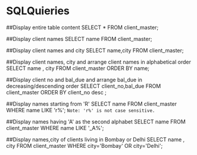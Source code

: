 # SQLQuieries
##Display entire table content
SELECT * FROM client_master;

##Display client names 
SELECT name FROM client_master;

##Display client names and city
SELECT name,city FROM client_master;

##Display client names, city and arrange client names in alphabetical order
SELECT name , city FROM client_master 
ORDER BY name;

##Display client no and bal_due and arrange bal_due in decreasing/descending order
SELECT client_no,bal_due FROM client_master 
ORDER BY client_no desc ;


##Display names starting from 'R'
SELECT name FROM client_master
WHERE name LIKE 'r%';
`Note: 'r%' is not case sensitive.`

##Display names having  'A' as the second alphabet 
SELECT name FROM client_master
WHERE name LIKE '_A%';


##Display names,city of clients living in Bombay or Delhi
SELECT name , city FROM client_master
WHERE city='Bombay' OR city='Delhi';

